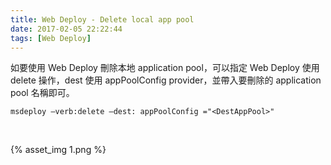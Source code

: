 ```yaml
---
title: Web Deploy - Delete local app pool
date: 2017-02-05 22:22:44
tags: [Web Deploy]
---
```


如要使用 Web Deploy 刪除本地 application pool，可以指定 Web Deploy 使用 delete 操作，dest 使用 appPoolConfig provider，並帶入要刪除的 application pool 名稱即可。  

<!-- More -->

    msdeploy –verb:delete –dest: appPoolConfig ="<DestAppPool>"

<br/>


{% asset_img 1.png %}

<br/>
